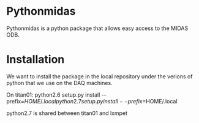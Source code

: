 # Pythonmidas

Pythonmidas is a python package that allows easy access to the MIDAS ODB.

# Installation

We want to install the package in the local repository under the verions of python that we use on the DAQ machines.

On titan01: python2.6 setup.py install --prefix=$HOME/.local
            python2.7 setup.py install --prefix=$HOME/.local
            
python2.7 is shared between titan01 and lxmpet
